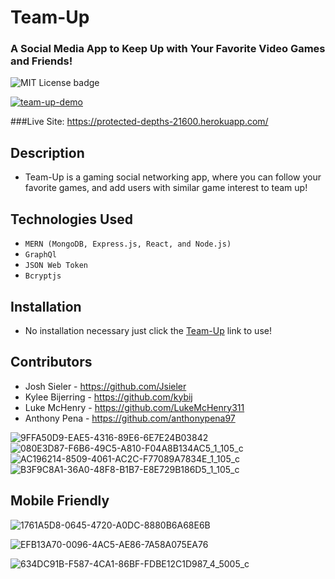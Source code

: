 # Team-Up
### A Social Media App to Keep Up with Your Favorite Video Games and Friends!
![MIT License badge](https://img.shields.io/badge/license-MIT_License-green)

[![team-up-demo](https://user-images.githubusercontent.com/79285555/135899724-ec3f6fd1-df3d-440f-98c4-ab6397837ca9.gif)](https://protected-depths-21600.herokuapp.com/)

###Live Site: https://protected-depths-21600.herokuapp.com/

## Description
* Team-Up is a gaming social networking app, where you can follow your favorite games, and add users with similar game interest to team up!

## Technologies Used
* `MERN (MongoDB, Express.js, React, and Node.js)`
* `GraphQl`
* `JSON Web Token`
* `Bcryptjs`

## Installation 
* No installation necessary just click the <a href="https://protected-depths-21600.herokuapp.com/">Team-Up</a> link to use!

## Contributors
* Josh Sieler - https://github.com/Jsieler
* Kylee Bijerring - https://github.com/kybij
* Luke McHenry - https://github.com/LukeMcHenry311
* Anthony Pena - https://github.com/anthonypena97

![9FFA50D9-EAE5-4316-89E6-6E7E24B03842](https://user-images.githubusercontent.com/80868375/135702913-a4f26a1a-4ab1-45a8-8eb6-939a6333e320.jpeg)
![080E3D87-F6B6-49C5-A810-F04A8B134AC5_1_105_c](https://user-images.githubusercontent.com/80868375/135702915-6c519162-6cbf-45ef-b0b5-ef7fecfeea7d.jpeg)
![AC196214-8509-4061-AC2C-F77089A7834E_1_105_c](https://user-images.githubusercontent.com/80868375/135706271-124dd386-e35e-46af-af8a-2add619e6a72.jpeg)
![B3F9C8A1-36A0-48F8-B1B7-E8E729B186D5_1_105_c](https://user-images.githubusercontent.com/80868375/135706350-729bfcea-a07a-4458-ae70-cd2f568f8cf3.jpeg)


## Mobile Friendly
![1761A5D8-0645-4720-A0DC-8880B6A68E6B](https://user-images.githubusercontent.com/80868375/135706129-77bff0ff-1706-4201-8540-755ac99043f8.jpeg)

![EFB13A70-0096-4AC5-AE86-7A58A075EA76](https://user-images.githubusercontent.com/80868375/135706131-495eb58c-1b59-4d3f-9f3b-855205ef00cf.jpeg)

![634DC91B-F587-4CA1-86BF-FDBE12C1D987_4_5005_c](https://user-images.githubusercontent.com/80868375/135706132-af8d1bd1-34b6-49cd-a797-ca58bda325f4.jpeg)
